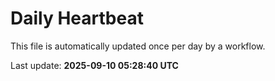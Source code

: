 # Daily Heartbeat
This file is automatically updated once per day by a workflow.

Last update: **2025-09-10 05:28:40 UTC**
